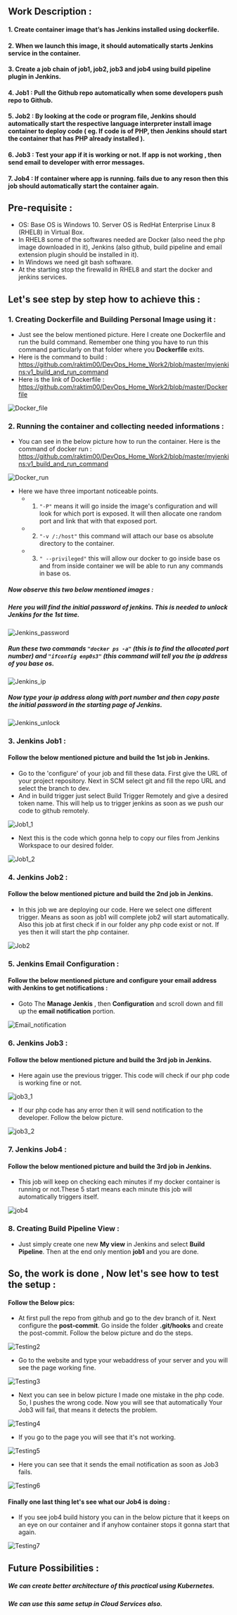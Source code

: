 ## Work Description :

 #### 1. Create container image that’s has Jenkins installed  using dockerfile.
 #### 2. When we launch this image, it should automatically starts Jenkins service in the container.
 #### 3. Create a job chain of job1, job2, job3 and  job4 using build pipeline plugin in Jenkins.
 #### 4. Job1 : Pull  the Github repo automatically when some developers push repo to Github.
 #### 5. Job2 : By looking at the code or program file, Jenkins should automatically start the respective language interpreter install image container to deploy code ( eg. If code is of  PHP, then Jenkins should start the container that has PHP already installed ).
 #### 6. Job3 : Test your app if it  is working or not. If app is not working , then send email to developer with error messages.
 #### 7. Job4 : If container where app is running. fails due to any reson then this job should automatically start the container again.
 
## Pre-requisite :
  * OS: Base OS is Windows 10. Server OS is RedHat Enterprise Linux 8 (RHEL8) in Virtual Box.
  * In RHEL8 some of the softwares needed are Docker (also need the php image downloaded in it), Jenkins (also github, build pipeline and email extension plugin should be installed in it).
  * In Windows we need git bash software.
  * At the starting stop the firewalld in RHEL8 and start the docker and jenkins services.
  
## Let's see step by step how to achieve this :

### 1. Creating Dockerfile and Building Personal Image using it :
   * Just see the below mentioned picture. Here I create one Dockerfile and run the build command. Remember one thing you have to run this command particularly on that folder where you **Dockerfile** exits.
   * Here is the command to build : https://github.com/raktim00/DevOps_Home_Work2/blob/master/myjenkins:v1_build_and_run_command
   * Here is the link of Dockerfile : https://github.com/raktim00/DevOps_Home_Work2/blob/master/Dockerfile
   
   ![Docker_file](Screenshots/step1.png)
   
### 2. Running the container and collecting needed informations :
   * You can see in the below picture how to run the container. Here is the command of docker run : https://github.com/raktim00/DevOps_Home_Work2/blob/master/myjenkins:v1_build_and_run_command
   
   ![Docker_run](Screenshots/step2.png)
   
   * Here we have three important noticeable points.
     * 1. `"-P"` means it will go inside the image's configuration and will look for which port is exposed. It will then allocate one random port and link that with that exposed port.
     * 2. `"-v /:/host"` this command will attach our base os absolute directory to the container.
     * 3. `" --privileged"` this will allow our docker to go inside base os and from inside container we will be able to run any commands in base os.
     
 ##### Now observe this two below mentioned images :
 
 ##### Here you will find the initial password of jenkins. This is needed to unlock Jenkins for the 1st time.
 
 ![Jenkins_password](Screenshots/step3.png)
   
 ##### Run these two commands `"docker ps -a"` (this is to find the allocated port number) and `"ifconfig enp0s3"` (this command will tell you the ip address of you base os.
   
 ![Jenkins_ip](Screenshots/step4.png)
    
 ##### Now type your ip address along with port number and then copy paste the initial password in the starting page of Jenkins.
    
 ![Jenkins_unlock](Screenshots/step5.png)
 
 ### 3. Jenkins Job1 :
 
 #### Follow the below mentioned picture and build the 1st job in Jenkins.
   * Go to the 'configure' of your job and fill these data. First give the URL of your project repository. Next in SCM select git and fill the repo URL and select the branch to dev.
   * And in build trigger just select Build Trigger Remotely and give a desired token name. This will help us to trigger jenkins as soon as we push our code to github remotely.
   
   ![Job1_1](Screenshots/job1_1.png)
   
   * Next this is the code which gonna help to copy our files from Jenkins Workspace to our desired folder.
   
   ![Job1_2](Screenshots/job1_2.png)
   
### 4. Jenkins Job2 :

#### Follow the below mentioned picture and build the 2nd job in Jenkins.
   * In this job we are deploying our code. Here we select one different trigger. Means as soon as job1 will complete job2 will start automatically. Also this job at first check if in our folder any php code exist or not. If yes then it will start the php container.
   
   ![Job2](Screenshots/job2.png)
   
### 5. Jenkins Email Configuration :
#### Follow the below mentioned picture and configure your email address with Jenkins to get notifications : 
   * Goto The **Manage Jenkis** , then **Configuration** and scroll down and fill up the **email notification** portion.
   
   ![Email_notification](Screenshots/email.png)
   
### 6. Jenkins Job3 :

#### Follow the below mentioned picture and build the 3rd job in Jenkins.
   * Here again use the previous trigger. This code will check if our php code is working fine or not.
   
   ![job3_1](Screenshots/job3_1.png)
   
   * If our php code has any error then it will send notification to the developer. Follow the below picture.
   
   ![job3_2](Screenshots/job3_2.png)
   
### 7. Jenkins Job4 :
#### Follow the below mentioned picture and build the 3rd job in Jenkins.
   * This job will keep on checking each minutes if my docker container is running or not.These 5 start means each minute this job will automatically triggers itself.
   
   ![job4](Screenshots/job4.png)
   
### 8. Creating Build Pipeline View :
   * Just simply create one new **My view** in Jenkins and select **Build Pipeline**. Then at the end only mention **job1** and you are done.
   
## So, the work is done , Now let's see how to test the setup :

#### Follow the Below pics:
   * At first pull the repo from github and go to the dev branch of it. Next configure the **post-commit**. Go inside the folder **.git/hooks** and create the post-commit. Follow the below picture and do the steps.
   
   ![Testing2](Screenshots/testing2.png)
   
   * Go to the website and type your webaddress of your server and you will see the page working fine.
   
   ![Testing3](Screenshots/testing3.png)
   
   * Next you can see in below picture I made one mistake in the php code. So, I pushes the wrong code. Now you will see that automatically Your Job3 will fail, that means it detects the problem.
   
   ![Testing4](Screenshots/testing4.png)
   
   * If you go to the page you will see that it's not working.
   
   ![Testing5](Screenshots/testing5.png)
   
   * Here you can see that it sends the email notification as soon as Job3 fails.
   
   ![Testing6](Screenshots/testing6.png)
   
#### Finally one last thing let's see what our Job4 is doing :
   * If you see job4 build history you can in the below picture that it keeps on an eye on our container and if anyhow container stops it gonna start that again.
   
   ![Testing7](Screenshots/testing7.png)
   
## Future Possibilities :

##### We can create better architecture of this practical using Kubernetes.
##### We can use this same setup in Cloud Services also.

